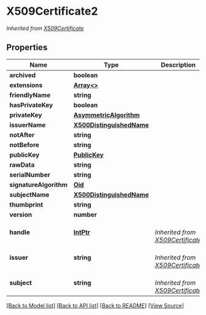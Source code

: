 ﻿# X509Certificate2


*Inherited from [X509Certificate](X509Certificate.md)*
## Properties
Name | Type | Description | Notes
------------ | ------------- | ------------- | -------------
**archived** | **boolean** |  | 
**extensions** | [**Array&lt;&gt;**](.md) |  | [optional]
**friendlyName** | **string** |  | [optional]
**hasPrivateKey** | **boolean** |  | 
**privateKey** | [**AsymmetricAlgorithm**](AsymmetricAlgorithm.md) |  | [optional]
**issuerName** | [**X500DistinguishedName**](X500DistinguishedName.md) |  | [optional]
**notAfter** | **string** |  | 
**notBefore** | **string** |  | 
**publicKey** | [**PublicKey**](PublicKey.md) |  | [optional]
**rawData** | **string** |  | [optional]
**serialNumber** | **string** |  | [optional]
**signatureAlgorithm** | [**Oid**](Oid.md) |  | [optional]
**subjectName** | [**X500DistinguishedName**](X500DistinguishedName.md) |  | [optional]
**thumbprint** | **string** |  | [optional]
**version** | **number** |  | 
**handle** | [**IntPtr**](IntPtr.md) | <br />*Inherited from [X509Certificate](X509Certificate.md)* | 
**issuer** | **string** | <br />*Inherited from [X509Certificate](X509Certificate.md)* | [optional]
**subject** | **string** | <br />*Inherited from [X509Certificate](X509Certificate.md)* | [optional]

[[Back to Model list]](../README.md#documentation-for-models) [[Back to API list]](../README.md#documentation-for-api-endpoints) [[Back to README]](../README.md) [[View Source]](../src/models/x509Certificate2.ts)

